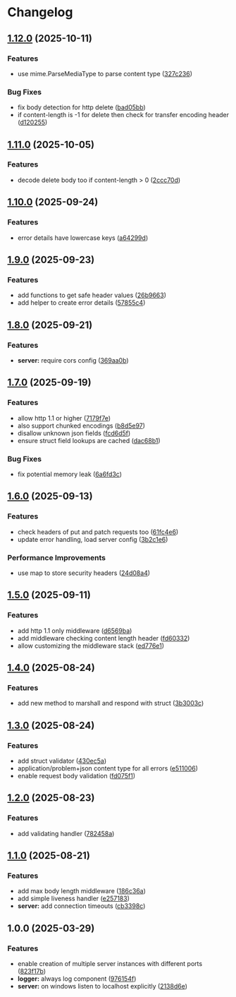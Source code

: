 # Changelog

## [1.12.0](https://github.com/stfsy/go-api-kit/compare/v1.11.0...v1.12.0) (2025-10-11)


### Features

* use mime.ParseMediaType to parse content type ([327c236](https://github.com/stfsy/go-api-kit/commit/327c236e498f2d057837eb8c1a8aa61f6ce58008))


### Bug Fixes

* fix body detection for http delete ([bad05bb](https://github.com/stfsy/go-api-kit/commit/bad05bb0c80c9a9c54da890648b6804660a020f2))
* if content-length is -1 for delete then check for transfer encoding header ([d120255](https://github.com/stfsy/go-api-kit/commit/d12025557b506431a11bdc7d7476f4243120a4c4))

## [1.11.0](https://github.com/stfsy/go-api-kit/compare/v1.10.0...v1.11.0) (2025-10-05)


### Features

* decode delete body too if content-length &gt; 0 ([2ccc70d](https://github.com/stfsy/go-api-kit/commit/2ccc70d6d9a535b7055c34a0bc2dfe60a2931ac0))

## [1.10.0](https://github.com/stfsy/go-api-kit/compare/v1.9.0...v1.10.0) (2025-09-24)


### Features

* error details have lowercase keys ([a64299d](https://github.com/stfsy/go-api-kit/commit/a64299dd08226d826acb459dbeb240634a495461))

## [1.9.0](https://github.com/stfsy/go-api-kit/compare/v1.8.0...v1.9.0) (2025-09-23)


### Features

* add functions to get safe header values ([26b9663](https://github.com/stfsy/go-api-kit/commit/26b96634bba48042660c24c9b1845ef00be61a19))
* add helper to create error details ([57855c4](https://github.com/stfsy/go-api-kit/commit/57855c4f9b853141658755f608c55958e3e413db))

## [1.8.0](https://github.com/stfsy/go-api-kit/compare/v1.7.0...v1.8.0) (2025-09-21)


### Features

* **server:** require cors config ([369aa0b](https://github.com/stfsy/go-api-kit/commit/369aa0b7e9ec1dcadd972040d491d1013fce8108))

## [1.7.0](https://github.com/stfsy/go-api-kit/compare/v1.6.0...v1.7.0) (2025-09-19)


### Features

* allow http 1.1 or higher ([7179f7e](https://github.com/stfsy/go-api-kit/commit/7179f7e05b53344bd39cea73ae2711c4a0b87801))
* also support chunked encodings ([b8d5e97](https://github.com/stfsy/go-api-kit/commit/b8d5e97ca84158e20019b569909a8219f1cd7195))
* disallow unknown json fields ([fcd6d5f](https://github.com/stfsy/go-api-kit/commit/fcd6d5ff955bc73ad8c0f2dc4ff9ff8b16d3f65d))
* ensure struct field lookups are cached ([dac68b1](https://github.com/stfsy/go-api-kit/commit/dac68b15a1c47069584907554692cfe41b269703))


### Bug Fixes

* fix potential memory leak ([6a6fd3c](https://github.com/stfsy/go-api-kit/commit/6a6fd3c3496da5403ca14e4144a97eb052f2de91))

## [1.6.0](https://github.com/stfsy/go-api-kit/compare/v1.5.0...v1.6.0) (2025-09-13)


### Features

* check headers of put and patch requests too ([61fc4e6](https://github.com/stfsy/go-api-kit/commit/61fc4e6c945c6d69a3bb418442816b64371c015b))
* update error handling, load server config ([3b2c1e6](https://github.com/stfsy/go-api-kit/commit/3b2c1e6b526aa37bc4f376e87485eddea48a324f))


### Performance Improvements

* use map to store security headers ([24d08a4](https://github.com/stfsy/go-api-kit/commit/24d08a481f724095874e1bbe3b164b6b2803657a))

## [1.5.0](https://github.com/stfsy/go-api-kit/compare/v1.4.0...v1.5.0) (2025-09-11)


### Features

* add http 1.1 only middleware ([d6569ba](https://github.com/stfsy/go-api-kit/commit/d6569bab6e77b6040193c3dfd972378261fda780))
* add middleware checking content length header ([fd60332](https://github.com/stfsy/go-api-kit/commit/fd60332fd043672e5f32700ce3c96258bb312b13))
* allow customizing the middleware stack ([ed776e1](https://github.com/stfsy/go-api-kit/commit/ed776e17f8bdc5412939ff935c04fd5f31f17cbd))

## [1.4.0](https://github.com/stfsy/go-api-kit/compare/v1.3.0...v1.4.0) (2025-08-24)


### Features

* add new method to marshall and respond with struct ([3b3003c](https://github.com/stfsy/go-api-kit/commit/3b3003ce8d3b1b48421e90d32626fba3c6db0722))

## [1.3.0](https://github.com/stfsy/go-api-kit/compare/v1.2.0...v1.3.0) (2025-08-24)


### Features

* add struct validator ([430ec5a](https://github.com/stfsy/go-api-kit/commit/430ec5a370b2f97a2d256a299fc260a5fbb5af53))
* application/problem+json content type for all errors ([e511006](https://github.com/stfsy/go-api-kit/commit/e5110062bcbd4e72efc7bdf13c4327164a250806))
* enable request body validation ([fd075f1](https://github.com/stfsy/go-api-kit/commit/fd075f1563dc30ca1fafb9911a7559db01afbb94))

## [1.2.0](https://github.com/stfsy/go-api-kit/compare/v1.1.0...v1.2.0) (2025-08-23)


### Features

* add validating handler ([782458a](https://github.com/stfsy/go-api-kit/commit/782458a2d3805c6ea906909046e2bf8820523192))

## [1.1.0](https://github.com/stfsy/go-api-kit/compare/v1.0.0...v1.1.0) (2025-08-21)


### Features

* add max body length middleware ([186c36a](https://github.com/stfsy/go-api-kit/commit/186c36a056670c22a87061b05dc4e49d4f427bd3))
* add simple liveness handler ([e257183](https://github.com/stfsy/go-api-kit/commit/e25718342242c5988caa351b5a20e764e73789b1))
* **server:** add connection timeouts ([cb3398c](https://github.com/stfsy/go-api-kit/commit/cb3398cd63170aa89164b65999f30efb97f51cef))

## 1.0.0 (2025-03-29)


### Features

* enable creation of multiple server instances with different ports ([823f17b](https://github.com/stfsy/go-api-kit/commit/823f17bd122b815d303940ecac54fd1c383619d0))
* **logger:** always log component ([976154f](https://github.com/stfsy/go-api-kit/commit/976154f2b670b0f46adb8b708cd6a3eeafa7de1b))
* **server:** on windows listen to localhost explicitly ([2138d6e](https://github.com/stfsy/go-api-kit/commit/2138d6e4d85364ff57b68f9ec903405f37c61716))
